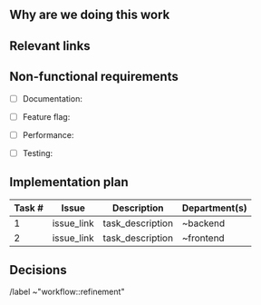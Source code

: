 <!--
Implementation issues are used break-up a large piece of work into small, discrete tasks that can
move independently through the build workflow steps. They're typically used to populate a Feature
Epic. Once created, an implementation issue is usually refined in order to populate and review the
implementation plan and weight.
Example workflow: https://about.gitlab.com/handbook/engineering/development/threat-management/planning/diagram.html#plan
-->

## Why are we doing this work
<!--
A brief explanation of the why, not the what or how. Assume the reader doesn't know the
background and won't have time to dig-up information from comment threads.
-->


## Relevant links
<!--
Information that the developer might need to refer to when implementing the issue.

- [Design Issue](https://gitlab.com/gitlab-org/gitlab/-/issues/<id>)
  - [Design 1](https://gitlab.com/gitlab-org/gitlab/-/issues/<id>/designs/<image>.png)
  - [Design 2](https://gitlab.com/gitlab-org/gitlab/-/issues/<id>/designs/<image>.png)
- [Similar implementation](https://gitlab.com/gitlab-org/gitlab/-/merge_requests/<id>)
-->


## Non-functional requirements
<!--
Add details for required items and delete others.
-->

- [ ] Documentation:
- [ ] Feature flag:
- [ ] Performance:
- [ ] Testing:


## Implementation plan
<!--
Steps and the parts of the code that will need to get updated. The plan can also
call-out responsibilities for other team members or teams.
-->

| Task # | Issue      | Description      | Department(s) |
| ------ | ---------- | ---------------- | ------------- |
| 1      | issue_link | task_description | ~backend      |
| 2      | issue_link | task_description | ~frontend     |

## Decisions

<!--
Summarize cross-department decisions that affect the overall implementation. For example:

### GraphQL schema

#### `createEntity` mutation

Summarize the mutation's purpose.

```graphql
mutation createEntity($input: EntityInput!) {
  createEntity(input: $input) {
    errors
  }
}
```

-->


<!--
Workflow and other relevant labels

~"group::" ~"Category:" ~"GitLab Ultimate"
-->
/label ~"workflow::refinement"

<!--
Other settings you might want to include when creating the issue.

/milestone %"Next 1-3 releases"
/assign @
/epic &
-->
